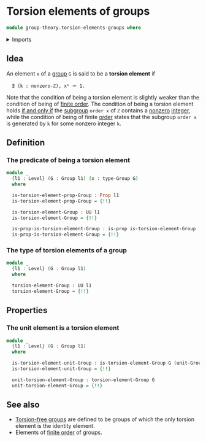 # Torsion elements of groups

```agda
module group-theory.torsion-elements-groups where
```

<details><summary>Imports</summary>

```agda
open import elementary-number-theory.integers
open import elementary-number-theory.nonzero-integers

open import foundation.dependent-pair-types
open import foundation.existential-quantification
open import foundation.identity-types
open import foundation.propositions
open import foundation.subtypes
open import foundation.universe-levels

open import group-theory.groups
open import group-theory.integer-powers-of-elements-groups
```

</details>

## Idea

An element `x` of a [group](group-theory.groups.md) `G` is said to be a
**torsion element** if

```text
  ∃ (k : nonzero-ℤ), xᵏ ＝ 1.
```

Note that the condition of being a torsion element is slightly weaker than the
condition of being of
[finite order](group-theory.elements-of-finite-order-groups.md). The condition
of being a torsion element holds
[if and only if](foundation.logical-equivalences.md) the
[subgroup](group-theory.subgroups.md) `order x` of `ℤ` contains a
[nonzero](elementary-number-theory.nonzero-integers.md)
[integer](elementary-number-theory.integers.md), while the condition of being of
finite [order](group-theory.orders-of-elements-groups.md) states that the
subgroup `order x` is generated by `k` for some nonzero integer `k`.

## Definition

### The predicate of being a torsion element

```agda
module _
  {l1 : Level} (G : Group l1) (x : type-Group G)
  where

  is-torsion-element-prop-Group : Prop l1
  is-torsion-element-prop-Group = {!!}

  is-torsion-element-Group : UU l1
  is-torsion-element-Group = {!!}

  is-prop-is-torsion-element-Group : is-prop is-torsion-element-Group
  is-prop-is-torsion-element-Group = {!!}
```

### The type of torsion elements of a group

```agda
module _
  {l1 : Level} (G : Group l1)
  where

  torsion-element-Group : UU l1
  torsion-element-Group = {!!}
```

## Properties

### The unit element is a torsion element

```agda
module _
  {l1 : Level} (G : Group l1)
  where

  is-torsion-element-unit-Group : is-torsion-element-Group G (unit-Group G)
  is-torsion-element-unit-Group = {!!}

  unit-torsion-element-Group : torsion-element-Group G
  unit-torsion-element-Group = {!!}
```

## See also

- [Torsion-free groups](group-theory.torsion-free-groups.md) are defined to be
  groups of which the only torsion element is the identity element.
- Elements of [finite order](group-theory.elements-of-finite-order-groups.md) of
  groups.
